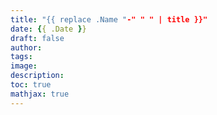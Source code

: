 ```yaml
---
title: "{{ replace .Name "-" " " | title }}"
date: {{ .Date }}
draft: false
author:
tags:
image:
description:
toc: true
mathjax: true
---
```

